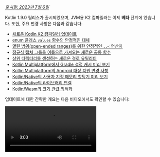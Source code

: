 [//]: # (title: Kotlin 1.9.0의 새로운 기능)

_[출시일: 2023년 7월 6일](releases.md#release-details)_

Kotlin 1.9.0 릴리스가 출시되었으며, JVM용 K2 컴파일러는 이제 **베타** 단계에 있습니다. 또한, 주요 변경 사항은 다음과 같습니다:

* [새로운 Kotlin K2 컴파일러 업데이트](#new-kotlin-k2-compiler-updates)
* [enum 클래스 `values` 함수의 안정적인 대체](#stable-replacement-of-the-enum-class-values-function)
* [열린 범위(open-ended ranges)를 위한 안정적인 `..<` 연산자](#stable-operator-for-open-ended-ranges)
* [정규식 캡처 그룹을 이름으로 가져오는 새로운 공통 함수](#new-common-function-to-get-regex-capture-group-by-name)
* [상위 디렉터리를 생성하는 새로운 경로 유틸리티](#new-path-utility-to-create-parent-directories)
* [Kotlin Multiplatform에서 Gradle 설정 캐시 미리 보기](#preview-of-the-gradle-configuration-cache)
* [Kotlin Multiplatform의 Android 대상 지원 변경 사항](#changes-to-android-target-support)
* [Kotlin/Native의 사용자 지정 메모리 할당기 미리 보기](#preview-of-custom-memory-allocator)
* [Kotlin/Native의 라이브러리 연결](#library-linkage-in-kotlin-native)
* [Kotlin/Wasm의 크기 관련 최적화](#size-related-optimizations)

업데이트에 대한 간략한 개요는 다음 비디오에서도 확인할 수 있습니다:

<video src="https://www.youtube.com/v/fvwTZc-dxsM" title="Kotlin 1.9.0의 새로운 기능"/>

## IDE 지원

1.9.0을 지원하는 Kotlin 플러그인은 다음 IDE에서 사용할 수 있습니다:

| IDE | 지원 버전 |
|--|--|
| IntelliJ IDEA | 2022.3.x, 2023.1.x |
| Android Studio | Giraffe (223), Hedgehog (231)* |

*Kotlin 1.9.0 플러그인은 Android Studio Giraffe (223) 및 Hedgehog (231)의 향후 릴리스에 포함될 예정입니다.

Kotlin 1.9.0 플러그인은 향후 릴리스에서 IntelliJ IDEA 2023.2에 포함될 예정입니다.

> Kotlin 아티팩트 및 종속성을 다운로드하려면 Maven Central Repository를 사용하도록 [Gradle 설정을 구성](#configure-gradle-settings)하세요.
>
{style="warning"}

## 새로운 Kotlin K2 컴파일러 업데이트

JetBrains의 Kotlin 팀은 K2 컴파일러를 계속 안정화하고 있으며, 1.9.0 릴리스에서는 추가적인 개선 사항을 도입합니다.
JVM용 K2 컴파일러는 이제 **베타** 단계에 있습니다.

이제 Kotlin/Native 및 멀티플랫폼 프로젝트에 대한 기본 지원도 제공됩니다.

### kapt 컴파일러 플러그인과 K2 컴파일러의 호환성

프로젝트에서 [kapt 플러그인](kapt.md)을 K2 컴파일러와 함께 사용할 수 있지만, 몇 가지 제한 사항이 있습니다.
`languageVersion`을 `2.0`으로 설정했음에도 불구하고 kapt 컴파일러 플러그인은 여전히 이전 컴파일러를 사용합니다.

`languageVersion`이 `2.0`으로 설정된 프로젝트에서 kapt 컴파일러 플러그인을 실행하면 kapt는 자동으로
`1.9`로 전환하고 특정 버전 호환성 검사를 비활성화합니다. 이 동작은 다음 명령 인수를 포함하는 것과 동일합니다:
* `-Xskip-metadata-version-check`
* `-Xskip-prerelease-check`
* `-Xallow-unstable-dependencies`

이러한 검사는 kapt 작업에만 비활성화됩니다. 다른 모든 컴파일 작업은 계속해서 새로운 K2 컴파일러를 사용합니다.

K2 컴파일러와 함께 kapt를 사용할 때 문제가 발생하면 [이슈 트래커](http://kotl.in/issue)에 보고해 주세요.

### 프로젝트에서 K2 컴파일러 사용해 보기

1.9.0부터 Kotlin 2.0 릴리스까지, `gradle.properties` 파일에 `kotlin.experimental.tryK2=true`
Gradle 속성을 추가하여 K2 컴파일러를 쉽게 테스트할 수 있습니다. 다음 명령을 실행할 수도 있습니다:

```shell
./gradlew assemble -Pkotlin.experimental.tryK2=true
```

이 Gradle 속성은 자동으로 언어 버전을 2.0으로 설정하고, 현재 컴파일러와 비교하여 K2 컴파일러를 사용하여 컴파일된 Kotlin
작업 수를 빌드 리포트에 업데이트합니다:

```none
##### 'kotlin.experimental.tryK2' results (Kotlin/Native not checked) #####
:lib:compileKotlin: 2.0 language version
:app:compileKotlin: 2.0 language version
##### 100% (2/2) tasks have been compiled with Kotlin 2.0 #####
```

### Gradle 빌드 리포트

[Gradle 빌드 리포트](gradle-compilation-and-caches.md#build-reports)는 코드를 컴파일하는 데 현재 컴파일러 또는 K2 컴파일러가
사용되었는지 보여줍니다. Kotlin 1.9.0에서는 [Gradle 빌드 스캔](https://scans.gradle.com/)에서 이 정보를 확인할 수 있습니다:

![Gradle build scan - K1](gradle-build-scan-k1.png){width=700}

![Gradle build scan - K2](gradle-build-scan-k2.png){width=700}

프로젝트에서 사용된 Kotlin 버전도 빌드 리포트에서 바로 확인할 수 있습니다:

```none
Task info:
  Kotlin language version: 1.9
```

> Gradle 8.0을 사용하는 경우, 빌드 리포트, 특히 Gradle 설정 캐싱이 활성화되었을 때 일부 문제가 발생할 수 있습니다.
> 이는 Gradle 8.1 이상에서 해결된 알려진 문제입니다.
>
{style="note"}

### 현재 K2 컴파일러 제한 사항

Gradle 프로젝트에서 K2를 활성화하면 다음과 같은 경우 Gradle 버전 8.3 미만을 사용하는 프로젝트에 영향을 미칠 수 있는 특정 제한 사항이 따릅니다:

* `buildSrc`의 소스 코드 컴파일.
* 포함된 빌드(included builds)의 Gradle 플러그인 컴파일.
* Gradle 버전 8.3 미만인 프로젝트에서 사용되는 다른 Gradle 플러그인 컴파일.
* Gradle 플러그인 종속성 빌드.

위에 언급된 문제 중 하나라도 발생하는 경우, 다음과 같은 조치를 취하여 해결할 수 있습니다:

* `buildSrc`, 모든 Gradle 플러그인 및 해당 종속성에 대한 언어 버전을 설정합니다:

```kotlin
kotlin {
    compilerOptions {
        languageVersion.set(org.jetbrains.kotlin.gradle.dsl.KotlinVersion.KOTLIN_1_9)
        apiVersion.set(org.jetbrains.kotlin.gradle.dsl.KotlinVersion.KOTLIN_1_9)
    }
}
```

* 프로젝트의 Gradle 버전을 8.3으로 업데이트합니다 (사용 가능해지면).

### 새로운 K2 컴파일러에 대한 피드백 남기기

여러분의 모든 피드백을 환영합니다!

* Kotlin Slack의 K2 개발자에게 직접 피드백을 제공하세요 – [초대 받기](https://surveys.jetbrains.com/s3/kotlin-slack-sign-up)
  및 [#k2-early-adopters](https://kotlinlang.slack.com/archives/C03PK0PE257) 채널 참여.
* 새로운 K2 컴파일러에서 발생한 모든 문제는 [이슈 트래커](https://kotl.in/issue)에 보고해 주세요.
* JetBrains가 K2 사용에 대한 익명 데이터를 수집하도록 [**사용 통계 보내기** 옵션](https://www.jetbrains.com/help/idea/settings-usage-statistics.html)을
  활성화하세요.

## 언어

Kotlin 1.9.0에서는 이전에 도입된 새로운 언어 기능 중 일부를 안정화하고 있습니다:
* [enum 클래스 `values` 함수의 대체](#stable-replacement-of-the-enum-class-values-function)
* [데이터 클래스와 대칭을 이루는 데이터 객체](#stable-data-objects-for-symmetry-with-data-classes)
* [인라인 값 클래스(inline value classes)의 본문이 있는 보조 생성자 지원](#support-for-secondary-constructors-with-bodies-in-inline-value-classes)

### enum 클래스 values 함수의 안정적인 대체

1.8.20에서 enum 클래스의 `entries` 속성이 실험적 기능으로 도입되었습니다. `entries` 속성은
합성 `values()` 함수의 현대적이고 성능이 뛰어난 대체품입니다. 1.9.0에서 `entries` 속성은 안정화되었습니다.

> `values()` 함수는 여전히 지원되지만, `entries`
> 속성을 대신 사용할 것을 권장합니다.
>
{style="tip"}

```kotlin
enum class Color(val colorName: String, val rgb: String) {
    RED("Red", "#FF0000"),
    ORANGE("Orange", "#FF7F00"),
    YELLOW("Yellow", "#FFFF00")
}

fun findByRgb(rgb: String): Color? = Color.entries.find { it.rgb == rgb }
```
{validate="false"}

enum 클래스의 `entries` 속성에 대한 자세한 내용은 [What's new in Kotlin 1.8.20](whatsnew1820.md#a-modern-and-performant-replacement-of-the-enum-class-values-function)를 참조하세요.

### 데이터 클래스와 대칭을 이루는 데이터 객체

[Kotlin 1.8.20](whatsnew1820.md#preview-of-data-objects-for-symmetry-with-data-classes)에서 도입된 데이터 객체 선언은
이제 안정화되었습니다. 여기에는 데이터 클래스와 대칭을 이루기 위해 추가된 `toString()`, `equals()`, `hashCode()` 함수가 포함됩니다.

이 기능은 `sealed` 계층 구조(예: `sealed class` 또는 `sealed interface` 계층 구조)와 함께 특히 유용합니다.
`data object` 선언은 `data class` 선언과 함께 편리하게 사용될 수 있기 때문입니다. 이 예에서
`EndOfFile`을 일반 `object` 대신 `data object`로 선언하면 수동으로 오버라이드할 필요 없이 자동으로 `toString()` 함수를 갖게 됩니다. 이는
함께 제공되는 데이터 클래스 정의와 대칭을 유지합니다.

```kotlin
sealed interface ReadResult
data class Number(val number: Int) : ReadResult
data class Text(val text: String) : ReadResult
data object EndOfFile : ReadResult

fun main() {
    println(Number(7)) // Number(number=7)
    println(EndOfFile) // EndOfFile
}
```
{validate="false"}

자세한 내용은 [What's new in Kotlin 1.8.20](whatsnew1820.md#preview-of-data-objects-for-symmetry-with-data-classes)를 참조하세요.

### 인라인 값 클래스(inline value classes)의 본문이 있는 보조 생성자 지원

Kotlin 1.9.0부터 [인라인 값 클래스(inline value classes)](inline-classes.md)에서 본문이 있는 보조 생성자를 사용하는 것이
기본적으로 가능합니다:

```kotlin
@JvmInline
value class Person(private val fullName: String) {
    // Kotlin 1.4.30부터 허용:
    init {
        check(fullName.isNotBlank()) {
            "Full name shouldn't be empty"
        }
    }
    // Kotlin 1.9.0부터 기본적으로 허용:
    constructor(name: String, lastName: String) : this("$name $lastName") {
        check(lastName.isNotBlank()) {
            "Last name shouldn't be empty"
        }
    }
}
```
{validate="false"}

이전에는 Kotlin이 인라인 클래스에서 공개 기본 생성자만 허용했습니다. 결과적으로, 기본 값을 캡슐화하거나 특정 제약 조건을
나타내는 인라인 클래스를 생성하는 것이 불가능했습니다.

Kotlin이 발전함에 따라 이러한 문제는 해결되었습니다. Kotlin 1.4.30에서는 `init` 블록에 대한 제한을 해제했고, Kotlin 1.8.20에서는
본문이 있는 보조 생성자의 미리 보기를 제공했습니다. 이제 이 기능은 기본적으로 사용할 수 있습니다. Kotlin 인라인 클래스의
개발에 대한 자세한 내용은 [이 KEEP](https://github.com/Kotlin/KEEP/blob/master/proposals/inline-classes.md)을 참조하세요.

## Kotlin/JVM

버전 1.9.0부터 컴파일러는 JVM 20에 해당하는 바이트코드 버전으로 클래스를 생성할 수 있습니다. 또한,
`JvmDefault` 어노테이션과 레거시 `-Xjvm-default` 모드에 대한 사용 중단이 계속됩니다.

### JvmDefault 어노테이션 및 레거시 -Xjvm-default 모드 사용 중단

Kotlin 1.5부터 `JvmDefault` 어노테이션의 사용은 새로운 `-Xjvm-default`
모드인 `all` 및 `all-compatibility`를 선호하여 사용 중단되었습니다. Kotlin 1.4에서 `JvmDefaultWithoutCompatibility`가,
Kotlin 1.6에서 `JvmDefaultWithCompatibility`가 도입되면서, 이 모드들은 `DefaultImpls`
클래스 생성에 대한 포괄적인 제어를 제공하여 이전 Kotlin 코드와의 완벽한 호환성을 보장합니다.

결과적으로 Kotlin 1.9.0에서는 `JvmDefault` 어노테이션이 더 이상 중요성을 갖지 않으며
사용 중단으로 표시되어 오류가 발생합니다. 이 어노테이션은 결국 Kotlin에서 제거될 예정입니다.

## Kotlin/Native

다른 개선 사항 외에도 이번 릴리스에서는 [Kotlin/Native 메모리 관리자](native-memory-manager.md)에
대한 추가적인 개선 사항이 제공되어 견고성과 성능이 향상될 것입니다:

* [사용자 지정 메모리 할당기 미리 보기](#preview-of-custom-memory-allocator)
* [메인 스레드에서 Objective-C 또는 Swift 객체 할당 해제 후크](#objective-c-or-swift-object-deallocation-hook-on-the-main-thread)
* [Kotlin/Native에서 상수 값에 접근할 때 객체 초기화 없음](#no-object-initialization-when-accessing-constant-values-in-kotlin-native)
* [Kotlin/Native에서 iOS 시뮬레이터 테스트를 위한 독립 실행 모드 구성 기능](#ability-to-configure-standalone-mode-for-ios-simulator-tests-in-kotlin-native)
* [Kotlin/Native의 라이브러리 연결](#library-linkage-in-kotlin-native)

### 사용자 지정 메모리 할당기 미리 보기

Kotlin 1.9.0은 사용자 지정 메모리 할당기 미리 보기를 도입합니다. 이 할당 시스템은
[Kotlin/Native 메모리 관리자](native-memory-manager.md)의 런타임 성능을 향상시킵니다.

Kotlin/Native의 현재 객체 할당 시스템은 효율적인 가비지 컬렉션(GC) 기능을 갖추지 않은 범용 할당기를 사용합니다.
이를 보완하기 위해, 가비지 컬렉터(GC)가 할당된 모든 객체의 스레드 로컬 연결 목록을 단일 목록으로 병합하기 전까지 유지하며,
이 목록은 스위핑(sweeping) 중에 반복될 수 있습니다. 이 접근 방식에는 몇 가지 성능 단점이 있습니다:

* 스위핑 순서에 메모리 지역성(memory locality)이 부족하여 종종 흩어진 메모리 접근 패턴을 유발하며, 이는 잠재적인 성능 문제로 이어질 수 있습니다.
* 연결 목록은 각 객체에 대해 추가 메모리를 필요로 하여, 특히 작은 객체가 많은 경우 메모리 사용량을 증가시킵니다.
* 할당된 객체의 단일 목록은 스위핑을 병렬화하기 어렵게 만들어, 뮤테이터 스레드(mutator threads)가 GC 스레드보다 빠르게 객체를 할당할 때 메모리 사용 문제를 유발할 수 있습니다.

이러한 문제를 해결하기 위해 Kotlin 1.9.0은 사용자 지정 할당기의 미리 보기를 도입합니다. 이 할당기는 시스템 메모리를 페이지로
분할하여 연속적인 순서로 독립적인 스위핑을 허용합니다. 각 할당은 페이지 내의 메모리 블록이 되며, 페이지는 블록 크기를 추적합니다.
다양한 페이지 유형은 다양한 할당 크기에 최적화되어 있습니다. 메모리 블록의 연속적인 배열은 할당된 모든 블록을 효율적으로
반복할 수 있도록 합니다.

스레드가 메모리를 할당할 때, 할당 크기를 기반으로 적합한 페이지를 검색합니다. 스레드는 다양한 크기 범주에 대한
페이지 집합을 유지합니다. 일반적으로 주어진 크기에 대한 현재 페이지는 할당을 수용할 수 있습니다. 그렇지 않은 경우,
스레드는 공유 할당 공간에서 다른 페이지를 요청합니다. 이 페이지는 이미 사용 가능하거나, 스위핑이 필요하거나, 먼저 생성되어야 할 수 있습니다.

새로운 할당기는 동시에 여러 독립적인 할당 공간을 가질 수 있게 하여, Kotlin 팀이
성능을 더욱 향상시키기 위해 다양한 페이지 레이아웃을 실험할 수 있도록 할 것입니다.

새로운 할당기의 설계에 대한 자세한 내용은 [이 README](https://github.com/JetBrains/kotlin/blob/master/kotlin-native/runtime/src/alloc/custom/README.md)를 참조하세요.

#### 활성화 방법

`-Xallocator=custom` 컴파일러 옵션을 추가합니다:

```kotlin
kotlin {
    macosX64("native") {
        binaries.executable()

        compilations.configureEach {
            compilerOptions.configure {
                freeCompilerArgs.add("-Xallocator=custom")
            }
        }
    }
}
```
{validate="false"}

#### 피드백 남기기

사용자 지정 할당기를 개선하기 위해 [YouTrack](https://youtrack.jetbrains.com/issue/KT-55364/Implement-custom-allocator-for-Kotlin-Native)에 피드백을 주시면 감사하겠습니다.

### 메인 스레드에서 Objective-C 또는 Swift 객체 할당 해제 후크

Kotlin 1.9.0부터 Objective-C 또는 Swift 객체 할당 해제 후크는 객체가 메인 스레드에서 Kotlin으로 전달된 경우 메인 스레드에서
호출됩니다. [Kotlin/Native 메모리 관리자](native-memory-manager.md)가 이전에 Objective-C 객체에 대한
참조를 처리하는 방식은 메모리 누수로 이어질 수 있었습니다. 새로운 동작은 메모리 관리자의 견고성을 향상시킬 것으로 믿습니다.

Kotlin 코드에서 참조되는 Objective-C 객체(예: 인수로 전달되거나, 함수에 의해 반환되거나, 컬렉션에서 검색되는 경우)를 고려해 보세요.
이 경우 Kotlin은 Objective-C 객체에 대한 참조를 보유하는 자체 객체를 생성합니다. Kotlin 객체가 할당 해제될 때,
Kotlin/Native 런타임은 Objective-C 참조를 해제하는 `objc_release` 함수를 호출합니다.

이전에는 Kotlin/Native 메모리 관리자가 특별한 GC 스레드에서 `objc_release`를 실행했습니다. 이것이 마지막 객체 참조인 경우,
객체는 할당 해제됩니다. Objective-C 객체가 Objective-C의 `dealloc` 메서드 또는 Swift의 `deinit` 블록과 같은
사용자 지정 할당 해제 후크를 가지고 있고, 이러한 후크가 특정 스레드에서 호출될 것으로 예상하는 경우 문제가 발생할 수 있었습니다.

메인 스레드의 객체에 대한 후크는 일반적으로 거기서 호출될 것으로 예상하기 때문에, Kotlin/Native 런타임은 이제
`objc_release`를 메인 스레드에서도 호출합니다. 이는 Objective-C 객체가 메인 스레드에서 Kotlin으로 전달되어
Kotlin 피어 객체가 생성된 경우를 처리해야 합니다. 이는 메인 디스패치 큐가 처리되는 경우에만 작동하며, 이는 일반 UI 애플리케이션의 경우입니다.
메인 큐가 아니거나 객체가 메인이 아닌 다른 스레드에서 Kotlin으로 전달된 경우, `objc_release`는 이전과 같이 특별한 GC 스레드에서 호출됩니다.

#### 옵트아웃(Opt out) 방법

문제가 발생하는 경우, `gradle.properties` 파일에서 다음 옵션으로 이 동작을 비활성화할 수 있습니다:

```none
kotlin.native.binary.objcDisposeOnMain=false
```

이러한 사례는 [이슈 트래커](https://kotl.in/issue)에 주저하지 말고 보고해 주세요.

### Kotlin/Native에서 상수 값에 접근할 때 객체 초기화 없음

Kotlin 1.9.0부터 Kotlin/Native 백엔드는 `const val` 필드에 접근할 때 객체를 초기화하지 않습니다:

```kotlin
object MyObject {
    init {
        println("side effect!")
    }

    const val y = 1
}

fun main() {
    println(MyObject.y) // No initialization at first
    val x = MyObject    // Initialization occurs
    println(x.y)
}
```
{validate="false"}

이 동작은 이제 Kotlin/JVM과 통합되었으며, Kotlin/JVM의 구현은 Java와 일관되며 이 경우 객체는 절대 초기화되지 않습니다.
이 변경 덕분에 Kotlin/Native 프로젝트에서 일부 성능 향상을 기대할 수 있습니다.

### Kotlin/Native에서 iOS 시뮬레이터 테스트를 위한 독립 실행 모드 구성 기능

기본적으로 Kotlin/Native용 iOS 시뮬레이터 테스트를 실행할 때, 수동 시뮬레이터 부팅 및 종료를 피하기 위해 `--standalone` 플래그가 사용됩니다.
1.9.0에서는 `standalone` 속성을 통해 Gradle 작업에서 이 플래그 사용 여부를 구성할 수 있습니다. 기본적으로 `--standalone` 플래그가 사용되므로 독립 실행 모드가 활성화됩니다.

`build.gradle.kts` 파일에서 독립 실행 모드를 비활성화하는 예시는 다음과 같습니다:

```kotlin
tasks.withType<org.jetbrains.kotlin.gradle.targets.native.tasks.KotlinNativeSimulatorTest>().configureEach {
    standalone.set(false)
}
```
{validate="false"}

> 독립 실행 모드를 비활성화하면 시뮬레이터를 수동으로 부팅해야 합니다.
> CLI에서 시뮬레이터를 부팅하려면 다음 명령을 사용할 수 있습니다:
>
> ```shell
> /usr/bin/xcrun simctl boot <DeviceId>
>```
>
{style="warning"}

### Kotlin/Native의 라이브러리 연결

Kotlin 1.9.0부터 Kotlin/Native 컴파일러는 Kotlin 라이브러리의 연결 문제(linkage issues)를 Kotlin/JVM과 동일하게 처리합니다.
이러한 문제는 한 타사 Kotlin 라이브러리 작성자가 다른 타사 Kotlin 라이브러리가 사용하는 실험적 API에 호환되지 않는 변경을 가했을 때 발생할 수 있습니다.

이제 타사 Kotlin 라이브러리 간의 연결 문제가 발생해도 컴파일 중 빌드가 실패하지 않습니다. 대신, JVM에서와 마찬가지로
런타임에만 이러한 오류가 발생합니다.

Kotlin/Native 컴파일러는 라이브러리 연결 문제를 감지할 때마다 경고를 보고합니다. 예를 들어, 컴파일 로그에서
다음과 같은 경고를 찾을 수 있습니다:

```text
No function found for symbol 'org.samples/MyRemovedClass.doSomething|3657632771909858561[0]'

Can not get instance of singleton 'MyEnumClass.REMOVED_ENTRY': No enum entry found for symbol 'org.samples/MyEnumClass.REMOVED_ENTRY|null[0]'

Function 'getMyRemovedClass' can not be called: Function uses unlinked class symbol 'org.samples/MyRemovedClass|null[0]'
```

프로젝트에서 이 동작을 추가로 구성하거나 비활성화할 수 있습니다:

* 컴파일 로그에서 이러한 경고를 보고 싶지 않다면 `-Xpartial-linkage-loglevel=INFO` 컴파일러 옵션으로 경고를 억제하세요.
* 보고된 경고의 심각도를 `-Xpartial-linkage-loglevel=ERROR`로 설정하여 컴파일 오류로 높일 수도 있습니다. 이 경우 컴파일이 실패하고 컴파일 로그에서 모든 오류를 볼 수 있습니다. 이 옵션을 사용하여 연결 문제를 더 자세히 조사하세요.
* 이 기능에 예기치 않은 문제가 발생하는 경우, 언제든지
  `-Xpartial-linkage=disable` 컴파일러 옵션으로 옵트아웃할 수 있습니다. 이러한 사례는 [이슈
  트래커](https://kotl.in/issue)에 주저하지 말고 보고해 주세요.

```kotlin
// Gradle 빌드 파일을 통해 컴파일러 옵션을 전달하는 예시.
kotlin {
    macosX64("native") {
        binaries.executable()

        compilations.configureEach {
            compilerOptions.configure {
                // 연결 경고를 억제하려면:
                freeCompilerArgs.add("-Xpartial-linkage-loglevel=INFO")

                // 연결 경고를 오류로 높이려면:
                freeCompilerArgs.add("-Xpartial-linkage-loglevel=ERROR")

                // 기능을 완전히 비활성화하려면:
                freeCompilerArgs.add("-Xpartial-linkage=disable")
            }
        }
    }
}
```
{validate="false"}

### C interop 암시적 정수 변환을 위한 컴파일러 옵션

C interop을 위한 컴파일러 옵션을 도입하여 암시적 정수 변환을 사용할 수 있도록 했습니다. 신중한 고려 끝에, 이 기능은
여전히 개선의 여지가 있으며 최고 품질의 API를 목표로 하므로 의도치 않은 사용을 방지하기 위해 이 컴파일러 옵션을 도입했습니다.

이 코드 샘플에서 암시적 정수 변환은 [`options`](https://developer.apple.com/documentation/foundation/nscalendar/options)가
부호 없는 타입 `UInt`이고 `0`이 부호 있는 타입임에도 불구하고 `options = 0`을 허용합니다.

```kotlin
val today = NSDate()
val tomorrow = NSCalendar.currentCalendar.dateByAddingUnit(
    unit = NSCalendarUnitDay,
    value = 1,
    toDate = today,
    options = 0
)
```
{validate="false"}

네이티브 interop 라이브러리에서 암시적 변환을 사용하려면 `-XXLanguage:+ImplicitSignedToUnsignedIntegerConversion`
컴파일러 옵션을 사용합니다.

Gradle `build.gradle.kts` 파일에서 다음과 같이 구성할 수 있습니다:
```kotlin
tasks.withType<org.jetbrains.kotlin.gradle.tasks.KotlinNativeCompile>().configureEach {
    compilerOptions.freeCompilerArgs.addAll(
        "-XXLanguage:+ImplicitSignedToUnsignedIntegerConversion"
    )
}
```
{validate="false"}

## Kotlin Multiplatform

Kotlin Multiplatform은 1.9.0에서 개발자 경험을 향상시키기 위해 몇 가지 주목할 만한 업데이트를 받았습니다:

* [Android 대상 지원 변경 사항](#changes-to-android-target-support)
* [새로운 Android 소스 세트 레이아웃이 기본으로 활성화](#new-android-source-set-layout-enabled-by-default)
* [멀티플랫폼 프로젝트에서 Gradle 설정 캐시 미리 보기](#preview-of-the-gradle-configuration-cache)

### Android 대상 지원 변경 사항

Kotlin Multiplatform을 안정화하기 위한 노력을 계속하고 있습니다. 필수적인 단계는 Android 대상에 대한
일류 지원을 제공하는 것입니다. 앞으로 Google의 Android 팀이 Kotlin Multiplatform에서 Android를 지원하기 위한
자체 Gradle 플러그인을 제공할 것이라고 발표하게 되어 기쁩니다.

Google의 이 새로운 솔루션의 길을 열기 위해, 1.9.0에서는 현재 Kotlin DSL의 `android` 블록 이름을 변경하고 있습니다.
모든 `android` 블록을 빌드 스크립트에서 `androidTarget`으로 변경해 주세요. 이는 Google의 다가오는 DSL을 위해
`android` 이름을 비워두기 위한 일시적인 변경입니다.

Google 플러그인은 멀티플랫폼 프로젝트에서 Android를 사용하는 선호하는 방법이 될 것입니다. 준비가 되면,
이전과 같이 짧은 `android` 이름을 사용할 수 있도록 필요한 마이그레이션 지침을 제공할 것입니다.

### 새로운 Android 소스 세트 레이아웃이 기본으로 활성화

Kotlin 1.9.0부터 새로운 Android 소스 세트 레이아웃이 기본으로 활성화됩니다. 이는 여러 면에서 혼란스러웠던 이전 디렉토리
명명 스키마를 대체했습니다. 새로운 레이아웃은 여러 가지 장점을 가지고 있습니다:

* 단순화된 타입 의미론 – 새로운 Android 소스 레이아웃은 다양한 타입의 소스 세트를 구별하는 데 도움이 되는 명확하고 일관된 명명 규칙을 제공합니다.
* 개선된 소스 디렉토리 레이아웃 – 새로운 레이아웃을 통해 `SourceDirectories` 배열이 더욱 일관성 있게 되어 코드 구성 및 소스 파일 찾기가 쉬워집니다.
* Gradle 구성에 대한 명확한 명명 스키마 – 이제 `KotlinSourceSets` 및 `AndroidSourceSets` 모두에서 스키마가 더욱 일관되고 예측 가능해졌습니다.

새로운 레이아웃은 Android Gradle 플러그인 버전 7.0 이상을 필요로 하며 Android Studio 2022.3 이상에서 지원됩니다. `build.gradle(.kts)` 파일에
필요한 변경 사항을 적용하려면 [마이그레이션 가이드](https://www.jetbrains.com/help/kotlin-multiplatform-dev/multiplatform-android-layout.html)를 참조하세요.

### 멀티플랫폼 프로젝트에서 Gradle 설정 캐시 미리 보기

<anchor name="preview-of-gradle-configuration-cache"/>

Kotlin 1.9.0은 멀티플랫폼 라이브러리에서 [Gradle 설정 캐시(Gradle configuration cache)](https://docs.gradle.org/current/userguide/configuration_cache.html)
지원과 함께 제공됩니다. 라이브러리 작성자라면 이미 향상된 빌드 성능의 이점을 누릴 수 있습니다.

Gradle 설정 캐시는 설정 단계의 결과를 후속 빌드에서 재사용하여 빌드 프로세스 속도를 높입니다. 이 기능은 Gradle 8.1부터
안정화되었습니다. 이를 활성화하려면 [Gradle 문서](https://docs.gradle.org/current/userguide/configuration_cache.html#config_cache:usage)의 지침을 따르세요.

> Kotlin Multiplatform 플러그인은 Xcode 통합 작업 또는
> [Kotlin CocoaPods Gradle 플러그인](https://www.jetbrains.com/help/kotlin-multiplatform-dev/multiplatform-cocoapods-dsl-reference.html)과 함께 Gradle 설정 캐시를 아직 지원하지 않습니다.
> 이 기능은 향후 Kotlin 릴리스에서 추가될 예정입니다.
>
{style="note"}

## Kotlin/Wasm

Kotlin 팀은 새로운 Kotlin/Wasm 타겟을 계속 실험하고 있습니다. 이번 릴리스에서는 몇 가지 성능 및
[크기 관련 최적화](#size-related-optimizations)와 [JavaScript 상호 운용성(interop) 업데이트](#updates-in-javascript-interop)가 도입되었습니다.

### 크기 관련 최적화

Kotlin 1.9.0은 WebAssembly (Wasm) 프로젝트에 상당한 크기 개선을 도입합니다. 두 개의 "Hello World" 프로젝트를 비교했을 때,
Kotlin 1.9.0의 Wasm 코드 크기는 Kotlin 1.8.20보다 10배 이상 작아졌습니다.

![Kotlin/Wasm size-related optimizations](wasm-1-9-0-size-improvements.png){width=700}

이러한 크기 최적화는 Wasm 플랫폼을 Kotlin 코드로 타겟팅할 때 더 효율적인 리소스 활용과 향상된 성능을 가져옵니다.

### JavaScript 상호 운용성(interop) 업데이트

이번 Kotlin 업데이트는 Kotlin/Wasm용 Kotlin과 JavaScript 간의 상호 운용성에 대한 변경 사항을 도입합니다. Kotlin/Wasm은
[실험적 기능](components-stability.md#stability-levels-explained)이므로, 상호 운용성에 특정 제한이 적용됩니다.

#### Dynamic 타입 제한

버전 1.9.0부터 Kotlin은 Kotlin/Wasm에서 `Dynamic` 타입의 사용을 더 이상 지원하지 않습니다. 이 타입은 JavaScript 상호 운용성을
용이하게 하는 새로운 범용 `JsAny` 타입으로 대체되어 현재 사용 중단되었습니다.

자세한 내용은 [Kotlin/Wasm interoperability with JavaScript](wasm-js-interop.md) 문서를 참조하세요.

#### 비외부(non-external) 타입 제한

Kotlin/Wasm은 값을 JavaScript로 전달하거나 JavaScript에서 가져올 때 특정 Kotlin 정적 타입에 대한 변환을 지원합니다.
지원되는 타입은 다음과 같습니다:

* 부호 있는 숫자, `Boolean`, `Char`와 같은 기본 타입.
* `String`.
* 함수 타입.

다른 타입은 변환 없이 불투명한 참조(opaque references)로 전달되어 JavaScript와 Kotlin 하위 타입 간의 불일치를 초래했습니다.

이를 해결하기 위해 Kotlin은 JavaScript 상호 운용성을 잘 지원되는 타입 집합으로 제한합니다. Kotlin 1.9.0부터
Kotlin/Wasm JavaScript 상호 운용에서는 외부(external) 타입, 기본 타입, 문자열 타입, 함수 타입만 지원됩니다.
또한, JavaScript 상호 운용에서 사용할 수 있는 Kotlin/Wasm 객체에 대한 핸들을 나타내기 위해 `JsReference`라는 별도의 명시적 타입이 도입되었습니다.

자세한 내용은 [Kotlin/Wasm interoperability with JavaScript](wasm-js-interop.md) 문서를 참조하세요.

### Kotlin Playground의 Kotlin/Wasm

Kotlin Playground는 Kotlin/Wasm 타겟을 지원합니다.
Kotlin/Wasm을 타겟팅하는 Kotlin 코드를 작성, 실행 및 공유할 수 있습니다. [확인해 보세요!](https://pl.kotl.in/HDFAvimga)

> Kotlin/Wasm을 사용하려면 브라우저에서 실험적 기능을 활성화해야 합니다.
>
> [이러한 기능을 활성화하는 방법에 대해 자세히 알아보세요](wasm-configuration.md).
>
{style="note"}

```kotlin
import kotlin.time.*
import kotlin.time.measureTime

fun main() {
    println("Hello from Kotlin/Wasm!")
    computeAck(3, 10)
}

tailrec fun ack(m: Int, n: Int): Int = when {
    m == 0 -> n + 1
    n == 0 -> ack(m - 1, 1)
    else -> ack(m - 1, ack(m, n - 1))
}

fun computeAck(m: Int, n: Int) {
    var res = 0
    val t = measureTime {
        res = ack(m, n)
    }
    println()
    println("ack($m, $n) = ${res}")
    println("duration: ${t.inWholeNanoseconds / 1e6} ms")
}
```
{kotlin-runnable="true" kotlin-min-compiler-version="1.3" id="kotlin-whats-new-1-9-0-kotlin-wasm-playground"}

## Kotlin/JS

이번 릴리스에서는 Kotlin/JS에 대한 업데이트가 도입되었으며, 여기에는 이전 Kotlin/JS 컴파일러 제거, Kotlin/JS Gradle 플러그인 사용 중단,
그리고 ES2015에 대한 실험적 지원이 포함됩니다:

* [이전 Kotlin/JS 컴파일러 제거](#removal-of-the-old-kotlin-js-compiler)
* [Kotlin/JS Gradle 플러그인 사용 중단](#deprecation-of-the-kotlin-js-gradle-plugin)
* [외부 enum 사용 중단](#deprecation-of-external-enum)
* [ES2015 클래스 및 모듈에 대한 실험적 지원](#experimental-support-for-es2015-classes-and-modules)
* [JS 프로덕션 배포의 기본 대상 변경](#changed-default-destination-of-js-production-distribution)
* [stdlib-js에서 org.w3c 선언 추출](#extract-org.w3c-declarations-from-stdlib-js)

> 버전 1.9.0부터 [부분 라이브러리 연결(partial library linkage)](#library-linkage-in-kotlin-native)도 Kotlin/JS에 대해 활성화됩니다.
>
{style="note"}

### 이전 Kotlin/JS 컴파일러 제거

Kotlin 1.8.0에서는 IR 기반 백엔드가 [안정화](whatsnew18.md#stable-js-ir-compiler-backend)되었음을
발표했습니다. 그 이후로 컴파일러를 지정하지 않는 것이 오류가 되었고, 이전 컴파일러를 사용하면 경고가 발생했습니다.

Kotlin 1.9.0에서는 이전 백엔드를 사용하면 오류가 발생합니다. [마이그레이션 가이드](js-ir-migration.md)를
따라 IR 컴파일러로 마이그레이션해 주세요.

### Kotlin/JS Gradle 플러그인 사용 중단

Kotlin 1.9.0부터 `kotlin-js` Gradle 플러그인은
사용 중단되었습니다. 대신 `js()` 대상을 사용하는 `kotlin-multiplatform` Gradle 플러그인을 사용할 것을 권장합니다.

Kotlin/JS Gradle 플러그인의 기능은 본질적으로 `kotlin-multiplatform` 플러그인과 중복되었으며 내부적으로 동일한
구현을 공유했습니다. 이러한 중복은 혼란을 야기하고 Kotlin 팀의 유지 보수 부담을 증가시켰습니다.

마이그레이션 지침은 [Kotlin Multiplatform 호환성 가이드](https://www.jetbrains.com/help/kotlin-multiplatform-dev/multiplatform-compatibility-guide.html#migration-from-kotlin-js-gradle-plugin-to-kotlin-multiplatform-gradle-plugin)를
참조하세요. 가이드에 포함되지 않은 문제가 발견되면 [이슈 트래커](http://kotl.in/issue)에 보고해 주세요.

### 외부 enum 사용 중단

Kotlin 1.9.0에서 외부 enum은 Kotlin 외부에 존재할 수 없는 `entries`와 같은 정적 enum 멤버에 대한 문제로 인해 사용 중단될 예정입니다.
대신 객체 하위 클래스를 가진 외부 봉인 클래스(external sealed class)를 사용할 것을 권장합니다:

```kotlin
// Before
external enum class ExternalEnum { A, B }

// After
external sealed class ExternalEnum {
    object A: ExternalEnum
    object B: ExternalEnum
}
```
{validate="false"}

객체 하위 클래스를 가진 외부 봉인 클래스로 전환하면 외부 enum과 유사한 기능을 달성하면서 기본 메서드와 관련된
문제를 피할 수 있습니다.

Kotlin 1.9.0부터 외부 enum의 사용은 사용 중단으로 표시됩니다. 호환성과 향후 유지를 위해 코드를
제안된 외부 봉인 클래스 구현으로 업데이트하는 것을 권장합니다.

### ES2015 클래스 및 모듈에 대한 실험적 지원

이번 릴리스에서는 ES2015 모듈 및 ES2015 클래스 생성에 대한 [실험적](components-stability.md#stability-levels-explained) 지원을 도입합니다:
* 모듈은 코드베이스를 단순화하고 유지 보수성을 향상시키는 방법을 제공합니다.
* 클래스를 통해 객체 지향 프로그래밍(OOP) 원칙을 통합하여 더 깔끔하고 직관적인 코드를 작성할 수 있습니다.

이러한 기능을 활성화하려면 `build.gradle.kts` 파일을 그에 따라 업데이트하세요:

```kotlin
// build.gradle.kts
kotlin {
    js(IR) {
        useEsModules() // ES2015 모듈 활성화
        browser()
    }
}

// ES2015 클래스 생성 활성화
tasks.withType<KotlinJsCompile>().configureEach {
    kotlinOptions {
        useEsClasses = true
    }
}
```
{validate="false"}

[공식 문서에서 ES2015 (ECMAScript 2015, ES6)에 대해 자세히 알아보세요](https://262.ecma-international.org/6.0/).

### JS 프로덕션 배포의 기본 대상 변경

Kotlin 1.9.0 이전에는 배포 대상 디렉토리가 `build/distributions`였습니다. 그러나 이는 Gradle 아카이브의
공통 디렉토리입니다. 이 문제를 해결하기 위해 Kotlin 1.9.0에서는 기본 배포 대상 디렉토리를
`build/dist/<targetName>/<binaryName>`으로 변경했습니다.

예를 들어, `productionExecutable`은 `build/distributions`에 있었습니다. Kotlin 1.9.0에서는 `build/dist/js/productionExecutable`에 있습니다.

> 이러한 빌드 결과를 사용하는 파이프라인이 있는 경우, 디렉토리를 업데이트해야 합니다.
>
{style="warning"}

### stdlib-js에서 org.w3c 선언 추출

Kotlin 1.9.0부터 `stdlib-js`에는 더 이상 `org.w3c` 선언이 포함되지 않습니다. 대신, 이러한 선언은
별도의 Gradle 종속성으로 이동되었습니다. `build.gradle.kts` 파일에 Kotlin Multiplatform Gradle 플러그인을 추가하면,
이러한 선언은 표준 라이브러리와 유사하게 프로젝트에 자동으로 포함됩니다.

수동으로 작업하거나 마이그레이션할 필요가 없습니다. 필요한 조정은 자동으로 처리됩니다.

## Gradle

Kotlin 1.9.0은 새로운 Gradle 컴파일러 옵션과 더 많은 기능을 제공합니다:

* [classpath 속성 제거](#removed-classpath-property)
* [새로운 Gradle 컴파일러 옵션](#new-compiler-options)
* [Kotlin/JVM에 대한 프로젝트 수준 컴파일러 옵션](#project-level-compiler-options-for-kotlin-jvm)
* [Kotlin/Native 모듈 이름을 위한 컴파일러 옵션](#compiler-option-for-kotlin-native-module-name)
* [공식 Kotlin 라이브러리를 위한 별도 컴파일러 플러그인](#separate-compiler-plugins-for-official-kotlin-libraries)
* [최소 지원 버전 증가](#incremented-minimum-supported-version)
* [kapt는 Gradle에서 즉시(eager) 작업 생성을 유발하지 않음](#kapt-doesn-t-cause-eager-task-creation-in-gradle)
* [JVM 대상 유효성 검사 모드의 프로그래밍 방식 구성](#programmatic-configuration-of-the-jvm-target-validation-mode)

### classpath 속성 제거

Kotlin 1.7.0에서 `KotlinCompile` 작업의 `classpath` 속성에 대한 사용 중단 주기가 시작되었음을 발표했습니다.
사용 중단 수준은 Kotlin 1.8.0에서 `ERROR`로 상향되었습니다. 이번 릴리스에서는 마침내 `classpath` 속성을 제거했습니다.
모든 컴파일 작업은 이제 컴파일에 필요한 라이브러리 목록에 대해 `libraries` 입력을 사용해야 합니다.

### 새로운 컴파일러 옵션

Kotlin Gradle 플러그인은 이제 옵트인(opt-in) 및 컴파일러의 프로그레시브 모드(progressive mode)를 위한 새로운 속성을 제공합니다.

* 새로운 API를 옵트인하려면 이제 `optIn` 속성을 사용하고 `optIn.set(listOf(a, b, c))`와 같은 문자열 목록을 전달할 수 있습니다.
* 프로그레시브 모드를 활성화하려면 `progressiveMode.set(true)`를 사용합니다.

### Kotlin/JVM에 대한 프로젝트 수준 컴파일러 옵션

Kotlin 1.9.0부터 `kotlin` 설정 블록 내부에 새로운 `compilerOptions` 블록이 사용 가능합니다:

```kotlin
kotlin {
    compilerOptions {
        jvmTarget.set(JVM.Target_11)
    }
}
```
{validate="false"}

이는 컴파일러 옵션 구성을 훨씬 쉽게 만듭니다. 그러나 몇 가지 중요한 세부 사항에 유의하는 것이 중요합니다:

* 이 설정은 프로젝트 수준에서만 작동합니다.
* Android 플러그인의 경우 이 블록은 다음 객체와 동일하게 구성합니다:

```kotlin
android {
    kotlinOptions {}
}
```
{validate="false"}

* `android.kotlinOptions`와 `kotlin.compilerOptions` 설정 블록은 서로를 재정의합니다. 빌드 파일에서 마지막 (가장 낮은) 블록이 항상 적용됩니다.
* `moduleName`이 프로젝트 수준에서 구성된 경우, 컴파일러에 전달될 때 해당 값이 변경될 수 있습니다. `main` 컴파일의 경우는 그렇지 않지만,
  예를 들어 테스트 소스와 같은 다른 타입의 경우 Kotlin Gradle 플러그인은 `_test` 접미사를 추가합니다.
* `tasks.withType<KotlinJvmCompile>().configureEach {}` (또는 `tasks.named<KotlinJvmCompile>("compileKotlin") { }`) 내부의 설정은
  `kotlin.compilerOptions`와 `android.kotlinOptions`를 모두 재정의합니다.

### Kotlin/Native 모듈 이름을 위한 컴파일러 옵션

Kotlin/Native [`module-name`](compiler-reference.md#module-name-name-native) 컴파일러 옵션은 이제 Kotlin Gradle 플러그인에서 쉽게 사용할 수 있습니다.

이 옵션은 컴파일 모듈의 이름을 지정하며, Objective-C로 내보내진 선언에 대한 이름 접두사를 추가하는 데도 사용될 수 있습니다.

이제 Gradle 빌드 파일의 `compilerOptions` 블록에서 모듈 이름을 직접 설정할 수 있습니다:

<tabs group="build-script">
<tab title="Kotlin" group-key="kotlin">

```kotlin
tasks.named<org.jetbrains.kotlin.gradle.tasks.KotlinNativeCompile>("compileKotlinLinuxX64") {
    compilerOptions {
        moduleName.set("my-module-name")
    }
}
```

</tab>
<tab title="Groovy" group-key="groovy">

```groovy
tasks.named("compileKotlinLinuxX64", org.jetbrains.kotlin.gradle.tasks.KotlinNativeCompile.class) {
    compilerOptions {
        moduleName = "my-module-name"
    }
}
```

</tab>
</tabs>

### 공식 Kotlin 라이브러리를 위한 별도 컴파일러 플러그인

Kotlin 1.9.0은 공식 라이브러리를 위한 별도 컴파일러 플러그인을 도입합니다. 이전에는 컴파일러 플러그인이 해당 Gradle 플러그인에
내장되어 있었습니다. 이로 인해 컴파일러 플러그인이 Gradle 빌드의 Kotlin 런타임 버전보다 높은 Kotlin 버전으로 컴파일된 경우 호환성 문제가 발생할 수 있었습니다.

이제 컴파일러 플러그인은 별도의 종속성으로 추가되므로 더 이상 이전 Gradle 버전과의 호환성 문제가 발생하지 않습니다.
새로운 접근 방식의 또 다른 주요 장점은 새로운 컴파일러 플러그인을 [Bazel](https://bazel.build/)과 같은 다른 빌드 시스템과 함께 사용할 수 있다는 것입니다.

다음은 Maven Central에 게시하고 있는 새로운 컴파일러 플러그인 목록입니다:

* kotlin-atomicfu-compiler-plugin
* kotlin-allopen-compiler-plugin
* kotlin-lombok-compiler-plugin
* kotlin-noarg-compiler-plugin
* kotlin-sam-with-receiver-compiler-plugin
* kotlinx-serialization-compiler-plugin

모든 플러그인에는 `-embeddable` 대응 플러그인(예: `kotlin-allopen-compiler-plugin-embeddable`)이 있으며, 이는 스크립팅 아티팩트의 기본 옵션인
`kotlin-compiler-embeddable` 아티팩트와 함께 작동하도록 설계되었습니다.

Gradle은 이러한 플러그인을 컴파일러 인수로 추가합니다. 기존 프로젝트를 변경할 필요는 없습니다.

### 최소 지원 버전 증가

Kotlin 1.9.0부터 최소 지원 Android Gradle 플러그인 버전은 4.2.2입니다.

[문서에서 사용 가능한 Gradle 버전과의 Kotlin Gradle 플러그인 호환성](gradle-configure-project.md#apply-the-plugin)을 참조하세요.

### kapt는 Gradle에서 즉시(eager) 작업 생성을 유발하지 않음

1.9.0 이전에는 [kapt 컴파일러 플러그인](kapt.md)이 Kotlin 컴파일 작업의 구성된 인스턴스를 요청하여 즉시(eager) 작업을 생성했습니다.
이 동작은 Kotlin 1.9.0에서 수정되었습니다. `build.gradle.kts` 파일에 대한 기본 구성을 사용하는 경우 설정은 이 변경의 영향을 받지 않습니다.

> 사용자 지정 구성을 사용하는 경우, 설정이 부정적인 영향을 받습니다.
> 예를 들어, Gradle의 tasks API를 사용하여 `KotlinJvmCompile` 작업을 수정했다면,
> 빌드 스크립트에서 `KaptGenerateStubs` 작업도 비슷하게 수정해야 합니다.
>
> 예를 들어, 스크립트에 `KotlinJvmCompile` 작업에 대한 다음 설정이 있는 경우:
> ```kotlin
> tasks.named<KotlinJvmCompile>("compileKotlin") { // Your custom configuration }
> ```
> {validate="false"}
>
> 이 경우, `KaptGenerateStubs` 작업의 일부로 동일한 수정이 포함되어 있는지 확인해야 합니다:
> ```kotlin
> tasks.named<KaptGenerateStubs>("kaptGenerateStubs") { // Your custom configuration }
> ```
> {validate="false"}
>
{style="warning"}

자세한 내용은 [YouTrack 티켓](https://youtrack.jetbrains.com/issue/KT-54468/KAPT-Gradle-plugin-causes-eager-task-creation)을 참조하세요.

### JVM 대상 유효성 검사 모드의 프로그래밍 방식 구성

Kotlin 1.9.0 이전에는 Kotlin과 Java 간의 JVM 대상 비호환성 감지를 조정하는 방법이 단 하나뿐이었습니다.
전체 프로젝트에 대해 `gradle.properties`에 `kotlin.jvm.target.validation.mode=ERROR`를 설정해야 했습니다.

이제 `build.gradle.kts` 파일의 작업 수준에서도 구성할 수 있습니다:

```kotlin
tasks.named<org.jetbrains.kotlin.gradle.tasks.KotlinJvmCompile>("compileKotlin") {
    jvmTargetValidationMode.set(org.jetbrains.kotlin.gradle.dsl.jvm.JvmTargetValidationMode.WARNING)
}
```
{validate="false"}

## 표준 라이브러리

Kotlin 1.9.0에는 표준 라이브러리에 대한 몇 가지 큰 개선 사항이 있습니다:
* [`..<` 연산자](#stable-operator-for-open-ended-ranges)와 [시간 API](#stable-time-api)가 안정화되었습니다.
* [Kotlin/Native 표준 라이브러리가 철저히 검토되고 업데이트](#the-kotlin-native-standard-library-s-journey-towards-stabilization)되었습니다.
* [`@Volatile` 어노테이션을 더 많은 플랫폼에서 사용할 수 있습니다](#stable-volatile-annotation).
* [이름으로 정규식 캡처 그룹을 가져오는 **공통** 함수가 있습니다](#new-common-function-to-get-regex-capture-group-by-name).
* [16진수를 서식 지정하고 파싱하는 새로운 `HexFormat` 클래스가 도입되었습니다](#new-hexformat-class-to-format-and-parse-hexadecimals).

### 열린 범위(open-ended ranges)를 위한 안정적인 ..< 연산자

[Kotlin 1.7.20](whatsnew1720.md#preview-of-the-operator-for-creating-open-ended-ranges)에서 도입되었고
1.8.0에서 안정화된 열린 범위(open-ended ranges)를 위한 새로운 `..<` 연산자는 1.9.0에서 열린 범위를
다루는 표준 라이브러리 API도 안정화되었습니다.

우리의 연구에 따르면 새로운 `..<` 연산자는 열린 범위가 선언되었을 때 이해하기 더 쉽게 만듭니다.
`until` 중위 함수를 사용하면 상한(upper bound)이 포함된다고 가정하는 실수를 쉽게 할 수 있습니다.

`until` 함수를 사용한 예시는 다음과 같습니다:

```kotlin
fun main() {
    for (number in 2 until 10) {
        if (number % 2 == 0) {
            print("$number ")
        }
    }
    // 2 4 6 8
}
```
{validate="false"}

새로운 `..<` 연산자를 사용한 예시는 다음과 같습니다:

```kotlin
fun main() {
    for (number in 2..<10) {
        if (number % 2 == 0) {
            print("$number ")
        }
    }
    // 2 4 6 8
}
```
{validate="false"}

> IntelliJ IDEA 버전 2023.1.1부터 `..<` 연산자를 사용할 수 있는 경우를 강조하는 새로운 코드 검사가 제공됩니다.
>
{style="note"}

이 연산자로 할 수 있는 작업에 대한 자세한 내용은 [What's new in Kotlin 1.7.20](whatsnew1720.md#preview-of-the-operator-for-creating-open-ended-ranges)를 참조하세요.

### 안정적인 시간 API

1.3.50부터 새로운 시간 측정 API를 미리 보았습니다. 이 API의 기간(duration) 부분은 1.6.0에서 안정화되었습니다.
1.9.0에서는 나머지 시간 측정 API가 안정화되었습니다.

이전 시간 API는 `measureTimeMillis` 및 `measureNanoTime` 함수를 제공했으며, 이는 직관적으로 사용하기 어려웠습니다.
이 둘이 서로 다른 단위로 시간을 측정한다는 것은 명확하지만, `measureTimeMillis`는 [벽시계(wall clock)](https://en.wikipedia.org/wiki/Elapsed_real_time)를
사용하여 시간을 측정하는 반면, `measureNanoTime`은 단조 시간 소스(monotonic time source)를 사용한다는 점은 명확하지 않습니다.
새로운 시간 API는 이러한 문제 및 기타 문제를 해결하여 API를 더 사용자 친화적으로 만듭니다.

새로운 시간 API를 사용하면 쉽게 다음을 수행할 수 있습니다:
* 원하는 시간 단위로 단조 시간 소스를 사용하여 코드 실행에 걸린 시간을 측정합니다.
* 특정 시간을 표시합니다.
* 두 시간 간의 차이를 비교하고 찾습니다.
* 특정 시간 이후로 얼마나 시간이 지났는지 확인합니다.
* 현재 시간이 특정 시간을 지났는지 확인합니다.

#### 코드 실행 시간 측정

코드 블록 실행에 걸린 시간을 측정하려면 [`measureTime`](https://kotlinlang.org/api/latest/jvm/stdlib/kotlin.time/measure-time.html)
인라인 함수를 사용하세요.

코드 블록 실행에 걸린 시간을 측정 **하고** 코드 블록의 결과를 반환하려면
[`measureTimedValue`](https://kotlinlang.org/api/latest/jvm/stdlib/kotlin.time/measure-timed-value.html) 인라인 함수를 사용하세요.

기본적으로 두 함수 모두 단조 시간 소스를 사용합니다. 그러나 경과 실제 시간 소스를 사용하려면 그렇게 할 수 있습니다.
예를 들어, Android에서는 기본 시간 소스 `System.nanoTime()`이
장치가 활성화되어 있는 동안에만 시간을 계산합니다. 장치가 딥 슬립에 들어가면 시간을 추적하지 못합니다.
장치가 딥 슬립 상태일 때도 시간을 추적하려면 [`SystemClock.elapsedRealtimeNanos()`](https://developer.android.com/reference/android/os/SystemClock#elapsedRealtimeNanos())를
사용하는 시간 소스를 대신 생성할 수 있습니다:

```kotlin
object RealtimeMonotonicTimeSource : AbstractLongTimeSource(DurationUnit.NANOSECONDS) {
    override fun read(): Long = SystemClock.elapsedRealtimeNanos()
}
```
{validate="false"}

#### 시간 표시 및 차이 측정

특정 시간을 표시하려면 [`TimeSource`](https://kotlinlang.org/api/latest/jvm/stdlib/kotlin.time/-time-source/)
인터페이스와 [`markNow()`](https://kotlinlang.org/api/latest/jvm/stdlib/kotlin.time/-time-source/mark-now.html) 함수를 사용하여
[`TimeMark`](https://kotlinlang.org/api/latest/jvm/stdlib/kotlin.time/-time-mark/)를 생성하세요.
동일한 시간 소스의 `TimeMark` 간의 차이를 측정하려면 뺄셈 연산자(`-`)를 사용하세요:

```kotlin
import kotlin.time.*

fun main() {
    val timeSource = TimeSource.Monotonic
    val mark1 = timeSource.markNow()
    Thread.sleep(500) // 0.5초 대기.
    val mark2 = timeSource.markNow()

    repeat(4) { n ->
        val mark3 = timeSource.markNow()
        val elapsed1 = mark3 - mark1
        val elapsed2 = mark3 - mark2

        println("Measurement 1.${n + 1}: elapsed1=$elapsed1, elapsed2=$elapsed2, diff=${elapsed1 - elapsed2}")
    }
    // TimeMark끼리 비교하는 것도 가능합니다.
    println(mark2 > mark1) // mark2가 mark1보다 나중에 캡처되었으므로 true입니다.
}
```
{kotlin-runnable="true" kotlin-min-compiler-version="1.3" id="kotlin-whats-new-time-elapsed"}

마감 기한이 지났는지 또는 시간 초과에 도달했는지 확인하려면 [`hasPassedNow()`](https://kotlinlang.org/api/latest/jvm/stdlib/kotlin.time/-time-mark/has-passed-now.html)
및 [`hasNotPassedNow()`](https://kotlinlang.org/api/latest/jvm/stdlib/kotlin.time/-time-mark/has-not-passed-now.html)
확장 함수를 사용하세요:

```kotlin
import kotlin.time.*
import kotlin.time.Duration.Companion.seconds

fun main() {
    val timeSource = TimeSource.Monotonic
    val mark1 = timeSource.markNow()
    val fiveSeconds: Duration = 5.seconds
    val mark2 = mark1 + fiveSeconds

    // 아직 5초가 지나지 않음
    println(mark2.hasPassedNow())
    // false

    // 6초 대기
    Thread.sleep(6000)
    println(mark2.hasPassedNow())
    // true
}
```
{kotlin-runnable="true" kotlin-min-compiler-version="1.3" id="kotlin-whats-new-time-passednow"}

### Kotlin/Native 표준 라이브러리의 안정화 여정

Kotlin/Native용 표준 라이브러리가 계속 성장함에 따라, 우리의 높은 기준을 충족하는지 확인하기 위해 전체적으로 검토할 때라고 판단했습니다.
이 과정에서 우리는 **모든** 기존 공개 시그니처를 신중하게 검토했습니다. 각 시그니처에 대해 다음을 고려했습니다:

* 고유한 목적을 가지고 있는가.
* 다른 Kotlin API와 일관성이 있는가.
* JVM용 대응 API와 유사한 동작을 하는가.
* 미래에도 사용할 수 있는가.

이러한 고려 사항을 바탕으로 다음 결정 중 하나를 내렸습니다:
* 안정화됨.
* 실험적 기능으로 지정됨.
* `private`으로 표시됨.
* 동작이 수정됨.
* 다른 위치로 이동됨.
* 사용 중단됨.
* 더 이상 사용되지 않는 것으로 표시됨.

> 기존 시그니처가 다음의 경우:
> * 다른 패키지로 이동된 경우, 원래 패키지에도 시그니처가 여전히 존재하지만, 이제 사용 중단 수준 `WARNING`으로 사용 중단되었습니다. IntelliJ IDEA는 코드 검사 시 자동으로 대체 기능을 제안할 것입니다.
> * 사용 중단된 경우, 사용 중단 수준 `WARNING`으로 사용 중단되었습니다.
> * 더 이상 사용되지 않는 것으로 표시된 경우, 계속 사용할 수 있지만 향후 대체될 것입니다.
>
{style="note"}

여기서 검토 결과를 모두 나열하지는 않겠지만, 주요 내용은 다음과 같습니다:
* Atomics API를 안정화했습니다.
* [`kotlinx.cinterop`](https://kotlinlang.org/api/latest/jvm/stdlib/kotlinx.cinterop/)을 실험적 기능으로 만들었으며, 이제 패키지를 사용하려면 다른 옵트인(opt-in)이 필요합니다. 자세한 내용은 [명시적인 C-상호 운용성 안정성 보장](#explicit-c-interoperability-stability-guarantees)을 참조하세요.
* [`Worker`](https://kotlinlang.org/api/latest/jvm/stdlib/kotlin.native.concurrent/-worker/) 클래스 및 관련 API를 더 이상 사용되지 않는 것으로 표시했습니다.
* [`BitSet`](https://kotlinlang.org/api/latest/jvm/stdlib/kotlin.native/-bit-set/) 클래스를 더 이상 사용되지 않는 것으로 표시했습니다.
* `kotlin.native.internal` 패키지의 모든 `public` API를 `private`으로 표시하거나 다른 패키지로 이동했습니다.

#### 명시적인 C-상호 운용성 안정성 보장

API의 높은 품질을 유지하기 위해 [`kotlinx.cinterop`](https://kotlinlang.org/api/latest/jvm/stdlib/kotlinx.cinterop/)를
실험적 기능으로 만들기로 결정했습니다. `kotlinx.cinterop`는 철저히 테스트되었지만, 우리가 만족할 만큼 안정화되기 전까지는
아직 개선의 여지가 있습니다. 이 API를 상호 운용성에 사용하는 것을 권장하지만, 프로젝트의 특정 영역으로 사용을 제한하는 것이 좋습니다.
이렇게 하면 이 API를 안정화하기 위해 발전시키기 시작할 때 마이그레이션이 더 쉬워질 것입니다.

포인터와 같은 C-형 외래 API를 사용하려면 `@OptIn(ExperimentalForeignApi)`로 옵트인해야 하며, 그렇지 않으면 코드가 컴파일되지 않습니다.

Objective-C/Swift 상호 운용성을 다루는 `kotlinx.cinterop`의 나머지 부분을 사용하려면
`@OptIn(BetaInteropApi)`로 옵트인해야 합니다. 옵트인 없이 이 API를 사용하려고 하면 코드는 컴파일되지만 컴파일러는
예상할 수 있는 동작에 대한 명확한 설명을 제공하는 경고를 발생시킵니다.

이러한 어노테이션에 대한 자세한 내용은 [`Annotations.kt`](https://github.com/JetBrains/kotlin/blob/master/kotlin-native/Interop/Runtime/src/main/kotlin/kotlinx/cinterop/Annotations.kt)의 소스 코드를 참조하세요.

이 검토의 **모든** 변경 사항에 대한 자세한 내용은 [YouTrack 티켓](https://youtrack.jetbrains.com/issue/KT-55765)을 참조하세요.

어떤 피드백이든 주시면 감사하겠습니다! [티켓](https://youtrack.jetbrains.com/issue/KT-57728)에 직접 댓글을 달아 피드백을 제공할 수 있습니다.

### 안정적인 @Volatile 어노테이션

`var` 속성에 `@Volatile` 어노테이션을 지정하면, 해당 backing field가 읽기 또는 쓰기가 원자적으로(atomic) 수행되며,
쓰기 작업은 항상 다른 스레드에 가시화되도록 표시됩니다.

1.8.20 이전에는 [`kotlin.jvm.Volatile` 어노테이션](https://kotlinlang.org/api/latest/jvm/stdlib/kotlin.jvm/-volatile/)이
공통 표준 라이브러리에서 사용할 수 있었습니다. 그러나 이 어노테이션은 JVM에서만 유효했습니다. 다른 플랫폼에서 사용하면
무시되어 오류가 발생했습니다.

1.8.20에서는 JVM과 Kotlin/Native 모두에서 미리 볼 수 있는 실험적인 공통 어노테이션 `kotlin.concurrent.Volatile`을 도입했습니다.

1.9.0에서 `kotlin.concurrent.Volatile`은 안정화되었습니다. 멀티플랫폼 프로젝트에서 `kotlin.jvm.Volatile`을 사용하는 경우,
`kotlin.concurrent.Volatile`로 마이그레이션하는 것을 권장합니다.

### 정규식 캡처 그룹을 이름으로 가져오는 새로운 공통 함수

1.9.0 이전에는 모든 플랫폼에 정규식 매치에서 이름으로 정규식 캡처 그룹을 가져오는 자체 확장이 있었습니다.
그러나 공통 함수는 없었습니다. 표준 라이브러리가 JVM 대상 1.6 및 1.7을 여전히 지원했기 때문에
Kotlin 1.8.0 이전에는 공통 함수를 가질 수 없었습니다.

Kotlin 1.8.0부터 표준 라이브러리는 JVM 대상 1.8로 컴파일됩니다. 따라서 1.9.0에서는 이제 정규식 매치에 대한
그룹의 내용을 이름으로 검색하는 데 사용할 수 있는 **공통** [`groups`](https://kotlinlang.org/api/latest/jvm/stdlib/kotlin.text/-match-result/groups.html)
함수가 있습니다. 이는 특정 캡처 그룹에 속하는 정규식 매치 결과를 접근하려는 경우 유용합니다.

다음은 세 개의 캡처 그룹(`city`, `state`, `areaCode`)을 포함하는 정규식의 예입니다. 이 그룹 이름을 사용하여 일치하는
값에 접근할 수 있습니다:

```kotlin
fun main() {
    val regex = """\b(?<city>[A-Za-z\s]+),\s(?<state>[A-Z]{2}):\s(?<areaCode>[0-9]{3})\b""".toRegex()
    val input = "Coordinates: Austin, TX: 123"
    
    val match = regex.find(input)!!
    println(match.groups["city"]?.value)
    // Austin
    println(match.groups["state"]?.value)
    // TX
    println(match.groups["areaCode"]?.value)
    // 123
}
```
{validate="false"}

### 상위 디렉터리를 생성하는 새로운 경로 유틸리티

1.9.0에는 필요한 모든 상위 디렉터리와 함께 새 파일을 생성하는 데 사용할 수 있는 새로운 `createParentDirectories()` 확장 함수가 있습니다.
파일 경로를 `createParentDirectories()`에 제공하면 상위 디렉터리가 이미 존재하는지 확인합니다. 존재하면 아무것도 하지 않습니다.
그러나 존재하지 않으면 디렉터리를 생성합니다.

`createParentDirectories()`는 파일을 복사할 때 특히 유용합니다. 예를 들어, `copyToRecursively()` 함수와 함께 사용할 수 있습니다:

 ```kotlin
sourcePath.copyToRecursively(
    destinationPath.createParentDirectories(), 
    followLinks = false
 )
 ```
{validate="false"}

### 16진수를 서식 지정하고 파싱하는 새로운 HexFormat 클래스

> 새로운 `HexFormat` 클래스와 관련 확장 함수는 [실험적](components-stability.md#stability-levels-explained) 기능이며,
> 이를 사용하려면 `@OptIn(ExperimentalStdlibApi::class)` 또는 컴파일러 인수
> `-opt-in=kotlin.ExperimentalStdlibApi`로 옵트인(opt-in)해야 합니다.
>
{style="warning"}

1.9.0에서는 [`HexFormat`](https://kotlinlang.org/api/latest/jvm/stdlib/kotlin.text/-hex-format/) 클래스 및 관련
확장 함수가 실험적 기능으로 제공되어 숫자 값과 16진수 문자열 간에 변환할 수 있습니다. 특히, 확장 함수를 사용하여
16진수 문자열과 `ByteArray` 또는 다른 숫자 타입(`Int`, `Short`, `Long`) 간에 변환할 수 있습니다.

예시:

```kotlin
println(93.toHexString()) // "0000005d"
```
{validate="false"}

`HexFormat` 클래스에는 `HexFormat{}` 빌더로 구성할 수 있는 서식 지정 옵션이 포함되어 있습니다.

`ByteArray`를 사용하는 경우, 속성으로 구성할 수 있는 다음과 같은 옵션이 있습니다:

| 옵션 | 설명 |
|--|--|
| `upperCase` | 16진수 숫자의 대소문자 여부. 기본적으로 소문자로 가정합니다. `upperCase = false`. |
| `bytes.bytesPerLine` | 한 줄당 최대 바이트 수. |
| `bytes.bytesPerGroup` | 그룹당 최대 바이트 수. |
| `bytes.bytesSeparator` | 바이트 사이의 구분 기호. 기본적으로 없습니다. |
| `bytes.bytesPrefix` | 각 바이트의 두 자리 16진수 표현 앞에 바로 오는 문자열. 기본적으로 없습니다. |
| `bytes.bytesSuffix` | 각 바이트의 두 자리 16진수 표현 뒤에 바로 오는 문자열. 기본적으로 없습니다. |

예시:

```kotlin
val macAddress = "001b638445e6".hexToByteArray()

// HexFormat{} 빌더를 사용하여 16진수 문자열을 콜론으로 구분합니다.
println(macAddress.toHexString(HexFormat { bytes.byteSeparator = ":" }))
// "00:1b:63:84:45:e6"

// HexFormat{} 빌더를 사용하여 다음을 수행합니다:
// * 16진수 문자열을 대문자로 만듭니다.
// * 바이트를 쌍으로 그룹화합니다.
// * 점으로 구분합니다.
val threeGroupFormat = HexFormat { upperCase = true; bytes.bytesPerGroup = 2; bytes.groupSeparator = "." }

println(macAddress.toHexString(threeGroupFormat))
// "001B.6384.45E6"
```
{validate="false"}

숫자 타입을 사용하는 경우, 속성으로 구성할 수 있는 다음과 같은 옵션이 있습니다:

| 옵션 | 설명 |
|--|--|
| `number.prefix` | 16진수 문자열의 접두사. 기본적으로 없습니다. |
| `number.suffix` | 16진수 문자열의 접미사. 기본적으로 없습니다. |
| `number.removeLeadingZeros` | 16진수 문자열의 선행 0을 제거할지 여부. 기본적으로 선행 0은 제거되지 않습니다. `number.removeLeadingZeros = false` |

예시:

```kotlin
// HexFormat{} 빌더를 사용하여 접두사 "0x"를 가진 16진수를 파싱합니다.
println("0x3a".hexToInt(HexFormat { number.prefix = "0x" })) // "58"
```
{validate="false"}

## 문서 업데이트

Kotlin 문서는 몇 가지 주목할 만한 변경 사항을 받았습니다:
* [Kotlin 둘러보기(tour of Kotlin)](kotlin-tour-welcome.md) – 이론과 실습을 포함한 챕터로 Kotlin 프로그래밍 언어의 기본을 배웁니다.
* [Android 소스 세트 레이아웃](https://www.jetbrains.com/help/kotlin-multiplatform-dev/multiplatform-android-layout.html) – 새로운 Android 소스 세트 레이아웃에 대해 배웁니다.
* [Kotlin Multiplatform 호환성 가이드](https://www.jetbrains.com/help/kotlin-multiplatform-dev/multiplatform-compatibility-guide.html) – Kotlin Multiplatform으로 프로젝트를 개발할 때 발생할 수 있는 호환되지 않는 변경 사항에 대해 배웁니다.
* [Kotlin Wasm](wasm-overview.md) – Kotlin/Wasm과 Kotlin Multiplatform 프로젝트에서 이를 사용하는 방법에 대해 배웁니다.

## Kotlin 1.9.0 설치

### IDE 버전 확인

[IntelliJ IDEA](https://www.jetbrains.com/idea/download/) 2022.3.3 및 2023.1.1은 Kotlin
플러그인을 1.9.0 버전으로 업데이트하도록 자동으로 제안합니다. IntelliJ IDEA 2023.2에는 Kotlin 1.9.0 플러그인이 포함될 것입니다.

Android Studio Giraffe (223) 및 Hedgehog (231)는 향후 릴리스에서 Kotlin 1.9.0을 지원할 것입니다.

새로운 명령줄 컴파일러는 [GitHub 릴리스 페이지](https://github.com/JetBrains/kotlin/releases/tag/v1.9.0)에서 다운로드할 수 있습니다.

### Gradle 설정 구성

Kotlin 아티팩트 및 종속성을 다운로드하려면 `settings.gradle(.kts)` 파일을 업데이트하여 Maven Central 저장소를 사용하세요:

```kotlin
pluginManagement {
    repositories {
        mavenCentral()
        gradlePluginPortal()
    }
}
```
{validate="false"}

저장소가 지정되지 않으면 Gradle은 사용 중단된 JCenter 저장소를 사용하며, 이는 Kotlin 아티팩트와 관련된 문제를 일으킬 수 있습니다.

## Kotlin 1.9.0 호환성 가이드

Kotlin 1.9.0은 [기능 릴리스(feature release)](kotlin-evolution-principles.md#language-and-tooling-releases)이므로,
이전 버전의 언어로 작성된 코드와 호환되지 않는 변경 사항을 가져올 수 있습니다. 이러한 변경 사항에 대한 자세한 목록은
[Kotlin 1.9.0 호환성 가이드](compatibility-guide-19.md)에서 확인할 수 있습니다.